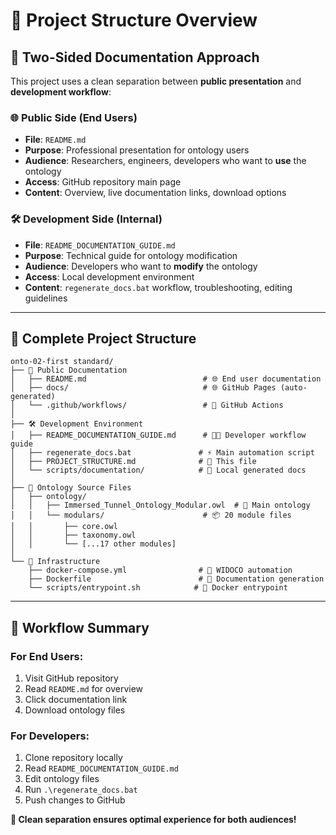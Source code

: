 # 📁 Project Structure Overview

## 🎯 **Two-Sided Documentation Approach**

This project uses a clean separation between **public presentation** and **development workflow**:

### 🌐 **Public Side (End Users)**
- **File**: `README.md`
- **Purpose**: Professional presentation for ontology users
- **Audience**: Researchers, engineers, developers who want to **use** the ontology
- **Access**: GitHub repository main page
- **Content**: Overview, live documentation links, download options

### 🛠️ **Development Side (Internal)**
- **File**: `README_DOCUMENTATION_GUIDE.md`  
- **Purpose**: Technical guide for ontology modification
- **Audience**: Developers who want to **modify** the ontology
- **Access**: Local development environment
- **Content**: `regenerate_docs.bat` workflow, troubleshooting, editing guidelines

---

## 📂 **Complete Project Structure**

```
onto-02-first standard/
├── 📖 Public Documentation
│   ├── README.md                          # 🌐 End user documentation
│   ├── docs/                              # 🌐 GitHub Pages (auto-generated)
│   └── .github/workflows/                 # 🚀 GitHub Actions
│
├── 🛠️ Development Environment  
│   ├── README_DOCUMENTATION_GUIDE.md      # 👨‍💻 Developer workflow guide
│   ├── regenerate_docs.bat               # ⚡ Main automation script
│   ├── PROJECT_STRUCTURE.md              # 📁 This file
│   └── scripts/documentation/            # 📄 Local generated docs
│
├── 🧠 Ontology Source Files
│   ├── ontology/
│   │   ├── Immersed_Tunnel_Ontology_Modular.owl  # 🎯 Main ontology
│   │   └── modulars/                      # 📦 20 module files
│   │       ├── core.owl
│   │       ├── taxonomy.owl
│   │       └── [...17 other modules]
│
└── 🐳 Infrastructure
    ├── docker-compose.yml                # 🐳 WIDOCO automation
    ├── Dockerfile                        # 🐳 Documentation generation
    └── scripts/entrypoint.sh            # 🐳 Docker entrypoint
```

---

## 🔄 **Workflow Summary**

### **For End Users:**
1. Visit GitHub repository
2. Read `README.md` for overview
3. Click documentation link
4. Download ontology files

### **For Developers:**
1. Clone repository locally
2. Read `README_DOCUMENTATION_GUIDE.md`
3. Edit ontology files
4. Run `.\regenerate_docs.bat`
5. Push changes to GitHub

**🎯 Clean separation ensures optimal experience for both audiences!** 